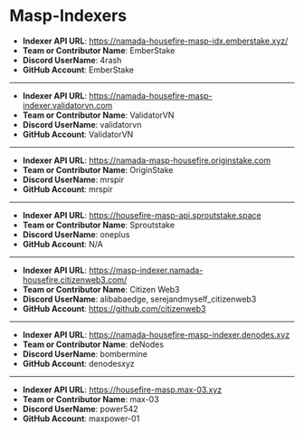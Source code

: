 # Masp-Indexers

- **Indexer API URL**: https://namada-housefire-masp-idx.emberstake.xyz/
- **Team or Contributor Name**: EmberStake
- **Discord UserName**: 4rash
- **GitHub Account**: EmberStake

---
- **Indexer API URL**: https://namada-housefire-masp-indexer.validatorvn.com
- **Team or Contributor Name**: ValidatorVN
- **Discord UserName**: validatorvn
- **GitHub Account**: ValidatorVN

---
- **Indexer API URL**: https://namada-masp-housefire.originstake.com
- **Team or Contributor Name**: OriginStake
- **Discord UserName**: mrspir
- **GitHub Account**: mrspir

---
- **Indexer API URL**: https://housefire-masp-api.sproutstake.space
- **Team or Contributor Name**: Sproutstake
- **Discord UserName**: oneplus
- **GitHub Account**: N/A

---
- **Indexer API URL**: https://masp-indexer.namada-housefire.citizenweb3.com/
- **Team or Contributor Name**: Citizen Web3
- **Discord UserName**: alibabaedge, serejandmyself_citizenweb3
- **GitHub Account**: https://github.com/citizenweb3

---
- **Indexer API URL**: https://namada-housefire-masp-indexer.denodes.xyz
- **Team or Contributor Name**: deNodes
- **Discord UserName**: bombermine
- **GitHub Account**: denodesxyz

---
- **Indexer API URL**: https://housefire-masp.max-03.xyz
- **Team or Contributor Name**: max-03
- **Discord UserName**: power542
- **GitHub Account**: maxpower-01

